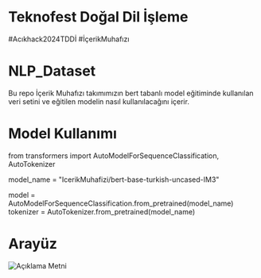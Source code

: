 # Teknofest Doğal Dil İşleme
#Acıkhack2024TDDİ
#İçerikMuhafızı

# NLP_Dataset
Bu repo İçerik Muhafızı takımımızın bert tabanlı model eğitiminde kullanılan veri setini ve eğitilen modelin nasıl kullanılacağını içerir.

# Model Kullanımı 
from transformers import AutoModelForSequenceClassification, AutoTokenizer

model_name = "IcerikMuhafizi/bert-base-turkish-uncased-IM3"

model = AutoModelForSequenceClassification.from_pretrained(model_name)
tokenizer = AutoTokenizer.from_pretrained(model_name)

# Arayüz
![Açıklama Metni]([https://github.com/kullanıcı_adı/repo_adı/raw/main/yol/resim_adi.png](https://github.com/icerikMuhafizi/IcerikMuhafizi-TeknofestTDDI-2024/blob/main/WhatsApp%20Image%202024-08-09%20at%2017.09.35%20(1).jpeg?raw=true))

